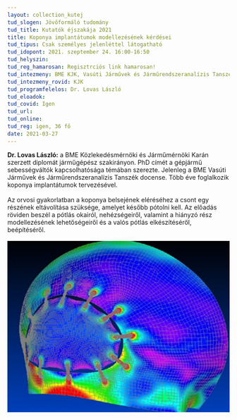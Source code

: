 ```yaml
---
layout: collection_kutej
tud_slogen: Jövőformáló tudomány
tud_title: Kutatók éjszakája 2021
title: Koponya implantátumok modellezésének kérdései
tud_tipus: Csak személyes jelenléttel látogatható
tud_idopont: 2021. szeptember 24. 16:00-16:50
tud_helyszin:
tud_reg_hamarosan: Regisztrciós link hamarosan!
tud_intezmeny: BME KJK, Vasúti Járművek és Járműrendszeranalízis Tanszék
tud_intezmeny_rovid: KJK
tud_programfelelos: Dr. Lovas László
tud_eloadok:
tud_covid: Igen
tud_url:
tud_online:
tud_reg: igen, 36 fő
date: 2021-03-27
---
```


<b>Dr. Lovas László:</b> a BME Közlekedésmérnöki és Járműmérnöki Karán szerzett diplomát járműgépész szakirányon. PhD címét a gépjármű sebességváltók kapcsolhatósága témában szerezte. Jelenleg a BME Vasúti Járművek és Járműrendszeranalízis Tanszék docense. Több éve foglalkozik koponya implantátumok tervezésével.
<br><br>
Az orvosi gyakorlatban a koponya belsejének eléréséhez a csont egy részének eltávolítása szüksége, amelyet később pótolni kell. Az előadás röviden beszél a pótlás okairól, nehézségeiről, valamint a hiányzó rész modellezésének lehetőségeiről és a valós pótlás elkészítéséről, beépítéséről. 
<br><br>
<img src="images/koponya_implantatum.jpg" max-width="500" class="center"> 

